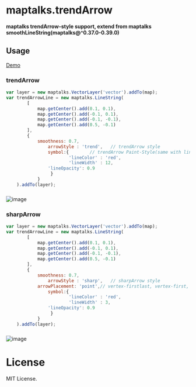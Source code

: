 # maptalks.trendArrow

**maptalks trendArrow-style support, extend from maptalks smoothLineString(maptalks@^0.37.0-0.39.0)**

## Usage
[Demo](https://jsfiddle.net/JudeHu/ktgejn2v/)
### trendArrow
```javascript
var layer = new maptalks.VectorLayer('vector').addTo(map);
var trendArrowLine = new maptalks.LineString(
		[
			map.getCenter().add(0.1, 0.1),
			map.getCenter().add(-0.1, 0.1),
			map.getCenter().add(-0.1, -0.1),
			map.getCenter().add(0.5, -0.1)
		], 
		{
		  	smoothness: 0.7,
          		arrowStyle : 'trend', 	// trendArrow style
          		symbol:{		// trendArrow Paint-Style(same with linestring paint-style)
            			'lineColor' : 'red',
            			'lineWidth' : 12,
				'lineOpacity': 0.9
         		 }
        	}
	).addTo(layer);
```

###  
![image](https://github.com/JudeHu/maptalks.trendArrow/blob/master/dist/trendarrow-demo.png)

### sharpArrow
```javascript
var layer = new maptalks.VectorLayer('vector').addTo(map);
var trendArrowLine = new maptalks.LineString(
		[
			map.getCenter().add(0.1, 0.1),
			map.getCenter().add(-0.1, 0.1),
			map.getCenter().add(-0.1, -0.1),
			map.getCenter().add(0.5, -0.1)
		], 
		{
		  	smoothness: 0.7,
          		arrowStyle : 'sharp', 	// sharpArrow style
			arrowPlacement: 'point',// vertex-firstlast, vertex-first, vertex-last, vertex-firstlast, point
          		symbol:{		
            			'lineColor' : 'red',
            			'lineWidth' : 3,
				'lineOpacity': 0.9
         		 }
        	}
	).addTo(layer);
```
###  
![image](https://github.com/JudeHu/maptalks.trendArrow/blob/master/dist/sharparrow-demo.png)

# License   
MIT License.

